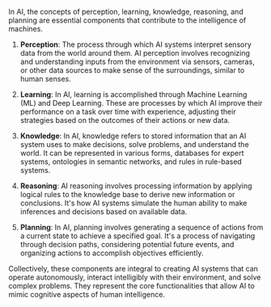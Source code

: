 In AI, the concepts of perception, learning, knowledge, reasoning, and planning are essential components that contribute to the intelligence of machines. 

1. **Perception**: The process through which AI systems interpret sensory data from the world around them. AI perception involves recognizing and understanding inputs from the environment via sensors, cameras, or other data sources to make sense of the surroundings, similar to human senses.

2. **Learning**: In AI, learning is accomplished through Machine Learning (ML) and Deep Learning. These are processes by which AI improve their performance on a task over time with experience, adjusting their strategies based on the outcomes of their actions or new data.

3. **Knowledge**: In AI, knowledge refers to stored information that an AI system uses to make decisions, solve problems, and understand the world. It can be represented in various forms, databases for expert systems, ontologies in semantic networks, and rules in rule-based systems.

4. **Reasoning**: AI reasoning involves processing information by applying logical rules to the knowledge base to derive new information or conclusions. It's how AI systems simulate the human ability to make inferences and decisions based on available data.

5. **Planning**: In AI, planning involves generating a sequence of actions from a current state to achieve a specified goal. It's a process of navigating through decision paths, considering potential future events, and organizing actions to accomplish objectives efficiently.

Collectively, these components are integral to creating AI systems that can operate autonomously, interact intelligibly with their environment, and solve complex problems. They represent the core functionalities that allow AI to mimic cognitive aspects of human intelligence.
